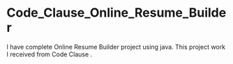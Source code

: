 # Code_Clause_Online_Resume_Builder
I have complete Online Resume Builder project using java. This project work I received from Code Clause . 
